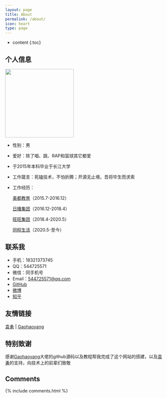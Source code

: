 ```yaml
---
layout: page
title: About
permalink: /about/
icon: heart
type: page
---
```


* content
{:toc}

## 个人信息

<img src="https://zhengyu1992.cn/img/2cun.png" width="220px">

* 性别：男
* 爱好：除了唱、跳、RAP和篮球其它都爱
* 于2015年本科毕业于长江大学
* 工作箴言：死磕技术，不怕折腾；开源无止境，吾将毕生而求索
* 工作经历：

	[美都教育](http://www.metro-education.cn/)（2015.7-2016.12）

	[日播集团](http://www.ribo-group.com/)（2016.12-2018.4）

	[旺旺集团](http://www.wantwant.com.cn/)（2018.4-2020.5）
	
	[同程生活](https://www.ixiancheng.com/)（2020.5-至今）

## 联系我
* 手机：18321373745
* QQ：544725571
* 微信：同手机号
* Email：544725571@qq.com
* [GitHub](https://github.com/newblueskylinux)
* [微博](http://weibo.com/zhyrh1314)
* [知乎](https://www.zhihu.com/people/zhengyu1992)

## 友情链接

 [袁勇](http://blog.pythoner.world/) \| [Gaohaoyang](https://gaohaoyang.github.io) 

## 特别致谢

感谢[Gaohaoyang](https://gaohaoyang.github.io)大佬的github源码以及教程帮我完成了这个网站的搭建，以及[袁勇](http://blog.pythoner.world/)的支持，向技术上的前辈们致敬

## Comments

{% include comments.html %}

